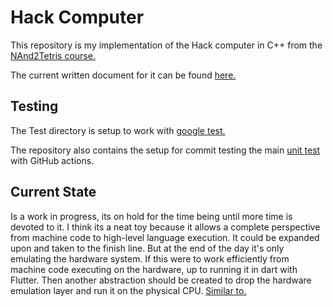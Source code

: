 # Hack Computer

This repository is my implementation of the Hack computer in C++ from the
[NAnd2Tetris course.](https://www.coursera.org/learn/build-a-computer)

The current written document for it can be found [here.](Current/markdown/index.md#hackcomputer)

## Testing

The Test directory is setup to work with [google test.](https://github.com/google/googletest)

The repository also contains the setup for commit testing the main [unit test](Test)
with GitHub actions.

## Current State

Is a work in progress, its on hold for the time being until more time is devoted to
it. I think its a neat toy because it allows a complete perspective from machine code
to high-level language execution. It could be expanded upon and taken to the finish line.
But at the end of the day it's only emulating the hardware system. If this were to work
efficiently from machine code executing on the hardware, up to running it in dart with Flutter.
Then another abstraction should be created to drop the hardware emulation layer and run it
on the physical CPU. [Similar to.](https://github.com/chcly/MockVM)
